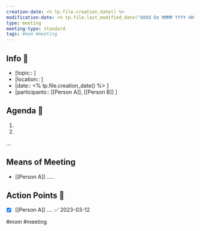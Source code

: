 ```yaml
---
creation-date: <% tp.file.creation_date() %> 
modification-date: <% tp.file.last_modified_date("dddd Do MMMM YYYY HH:mm:ss") %>
type: meeting
meeting-type: standard
tags: #mom #meeting 
---
```


## Info 📑

- [topic:: ] 
- [location:: ] 
- [date::  <% tp.file.creation_date() %>  ]
- [participants:: [[Person A]], [[Person B]] ]


## Agenda 📝
1.
2.
...


## Means of Meeting 
- [[Person A]]  .....


## Action Points 🏹
- [x] [[Person A]] .... ✅ 2023-03-12



#mom #meeting